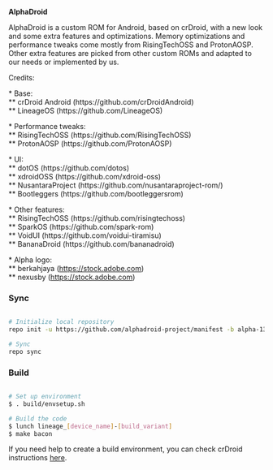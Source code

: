 <p><b>AlphaDroid</b></p>

<p>AlphaDroid is a custom ROM for Android, based on crDroid, with a new look and some extra features and optimizations. Memory optimizations and performance tweaks come mostly from RisingTechOSS and ProtonAOSP. Other extra features are picked from other custom ROMs and adapted to our needs or implemented by us.</p>

<p>Credits:</p>

<p>* Base:<br/>
** crDroid Android (https://github.com/crDroidAndroid)<br/>
** LineageOS (https://github.com/LineageOS)<br/>

<p>* Performance tweaks:<br/>
** RisingTechOSS (https://github.com/RisingTechOSS)<br/>
** ProtonAOSP (https://github.com/ProtonAOSP)</p>

<p>* UI:<br/>
** dotOS (https://github.com/dotos)<br/>
** xdroidOSS (https://github.com/xdroid-oss)<br/>
** NusantaraProject (https://github.com/nusantaraproject-rom/)</br>
** Bootleggers (https://github.com/bootleggersrom)</p>

<p>* Other features:<br/>
** RisingTechOSS (https://github.com/risingtechoss)<br/>
** SparkOS (https://github.com/spark-rom)<br/>
** VoidUI (https://github.com/voidui-tiramisu)<br/>
** BananaDroid (https://github.com/bananadroid)<br/>

<p>* Alpha logo:<br/>
** berkahjaya (<a href="https://stock.adobe.com/pt/contributor/210355228/berkahjaya?load_type=author&prev_url=detail">https://stock.adobe.com</a>)<br/>
** nexusby (<a href="https://stock.adobe.com/pt/search?creator_id=204357292&filters%5Bcontent_type%3Aphoto%5D=1&filters%5Bcontent_type%3Aillustration%5D=1&filters%5Bcontent_type%3Azip_vector%5D=1&filters%5Bcontent_type%3Avideo%5D=1&filters%5Bcontent_type%3Atemplate%5D=1&filters%5Bcontent_type%3A3d%5D=1&filters%5Bfetch_excluded_assets%5D=1&filters%5Bcontent_type%3Aimage%5D=1&order=relevance&safe_search=1&k=alpha&search_page=1&search_type=usertyped&acp=&aco=alpha&get_facets=0">https://stock.adobe.com</a>)</p>


### Sync ###

```bash

# Initialize local repository
repo init -u https://github.com/alphadroid-project/manifest -b alpha-13 --git-lfs

# Sync
repo sync
```

### Build ###

```bash

# Set up environment
$ . build/envsetup.sh

# Build the code
$ lunch lineage_[device_name]-[build_variant]
$ make bacon
```

<p>
  If you need help to create a build environment, you can check crDroid instructions <a href="https://github.com/crdroidandroid/android">here</a>.
</p>
